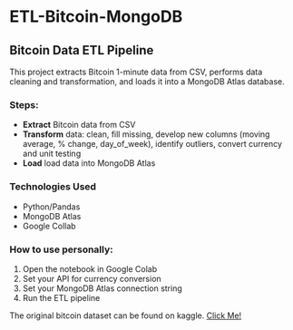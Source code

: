 # ETL-Bitcoin-MongoDB
## Bitcoin Data ETL Pipeline

This project extracts Bitcoin 1-minute data from CSV, performs data cleaning and transformation, and loads it into a MongoDB Atlas database.

### Steps:

- **Extract** Bitcoin data from CSV
- **Transform** data: clean, fill missing, develop new columns (moving average, % change, day_of_week), identify outliers, convert currency and unit testing
- **Load** load data into MongoDB Atlas

### Technologies Used

- Python/Pandas
- MongoDB Atlas
- Google Collab

### How to use personally:

1. Open the notebook in Google Colab
2. Set your API for currency conversion
3. Set your MongoDB Atlas connection string
4. Run the ETL pipeline

The original bitcoin dataset can be found on kaggle. [Click Me!](https://www.kaggle.com/datasets/mczielinski/bitcoin-historical-data/data)
